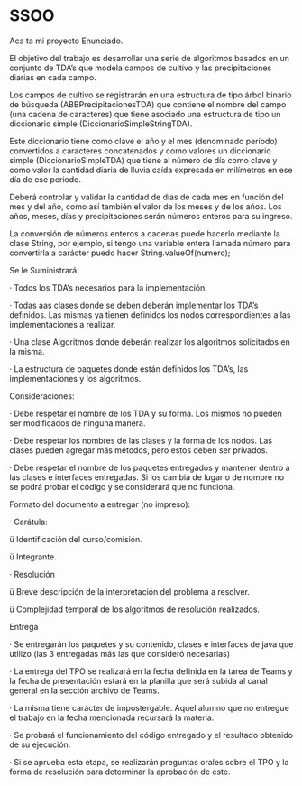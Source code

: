 # SSOO
Aca ta mi proyecto 
Enunciado.


El objetivo del trabajo es desarrollar una serie de algoritmos basados en un conjunto de TDA’s que modela campos de cultivo y las precipitaciones diarias en cada campo.

Los campos de cultivo se registrarán en una estructura de tipo árbol binario de búsqueda (ABBPrecipitacionesTDA) que contiene el nombre del campo (una cadena de caracteres) que tiene asociado una estructura de tipo un diccionario simple (DiccionarioSimpleStringTDA).

Este diccionario tiene como clave el año y el mes (denominado periodo) convertidos a caracteres concatenados y como valores un diccionario simple (DiccionarioSimpleTDA) que tiene al número de día como clave y como valor la cantidad diaria de lluvia caída expresada en milímetros en ese día de ese periodo.

Deberá controlar y validar la cantidad de días de cada mes en función del mes y del año, como así también el valor de los meses y de los años. Los años, meses, días y precipitaciones serán números enteros para su ingreso.

La conversión de números enteros a cadenas puede hacerlo mediante la clase String, por ejemplo, si tengo una variable entera llamada número para convertirla a carácter puedo hacer String.valueOf(numero);


Se le Suministrará:

· Todos los TDA’s necesarios para la implementación.

· Todas aas clases donde se deben deberán implementar los TDA’s definidos. Las mismas ya tienen definidos los nodos correspondientes a las implementaciones a realizar.

· Una clase Algoritmos donde deberán realizar los algoritmos solicitados en la misma.

· La estructura de paquetes donde están definidos los TDA’s, las implementaciones y los algoritmos.


Consideraciones:

· Debe respetar el nombre de los TDA y su forma. Los mismos no pueden ser modificados de ninguna manera.

· Debe respetar los nombres de las clases y la forma de los nodos. Las clases pueden agregar más métodos, pero estos deben ser privados.

· Debe respetar el nombre de los paquetes entregados y mantener dentro a las clases e interfaces entregadas. Si los cambia de lugar o de nombre no se podrá probar el código y se considerará que no funciona.


Formato del documento a entregar (no impreso):

· Carátula:

ü Identificación del curso/comisión.

ü Integrante.

· Resolución

ü Breve descripción de la interpretación del problema a resolver.

ü Complejidad temporal de los algoritmos de resolución realizados.



Entrega

· Se entregarán los paquetes y su contenido, clases e interfaces de java que utilizo (las 3 entregadas más las que consideró necesarias)

· La entrega del TPO se realizará en la fecha definida en la tarea de Teams y la fecha de presentación estará en la planilla que será subida al canal general en la sección archivo de Teams.

· La misma tiene carácter de impostergable. Aquel alumno que no entregue el trabajo en la fecha mencionada recursará la materia.

· Se probará el funcionamiento del código entregado y el resultado obtenido de su ejecución.

· Si se aprueba esta etapa, se realizarán preguntas orales sobre el TPO y la forma de resolución para determinar la aprobación de este.
